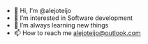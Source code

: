 - 👋 Hi, I’m @alejoteijo
- 👀 I’m interested in Software development
- 🌱 I’m always learning new things
- 📫 How to reach me alejoteijo@outlook.com

<!---
alejoteijo/alejoteijo is a ✨ special ✨ repository because its `README.md` (this file) appears on your GitHub profile.
You can click the Preview link to take a look at your changes.
--->
